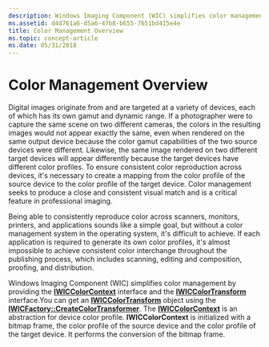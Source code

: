 ```yaml
---
description: Windows Imaging Component (WIC) simplifies color management by providing the IWICColorContext interface and the IWICColorTransform interface.
ms.assetid: d4d761a6-d5a6-47b8-b655-7651bd415e4e
title: Color Management Overview
ms.topic: concept-article
ms.date: 05/31/2018
---
```


# Color Management Overview

Digital images originate from and are targeted at a variety of devices, each of which has its own gamut and dynamic range. If a photographer were to capture the same scene on two different cameras, the colors in the resulting images would not appear exactly the same, even when rendered on the same output device because the color gamut capabilities of the two source devices were different. Likewise, the same image rendered on two different target devices will appear differently because the target devices have different color profiles. To ensure consistent color reproduction across devices, it's necessary to create a mapping from the color profile of the source device to the color profile of the target device. Color management seeks to produce a close and consistent visual match and is a critical feature in professional imaging.

Being able to consistently reproduce color across scanners, monitors, printers, and applications sounds like a simple goal, but without a color management system in the operating system, it's difficult to achieve. If each application is required to generate its own color profiles, it's almost impossible to achieve consistent color interchange throughout the publishing process, which includes scanning, editing and composition, proofing, and distribution.

Windows Imaging Component (WIC) simplifies color management by providing the [**IWICColorContext**](/windows/desktop/api/Wincodec/nn-wincodec-iwiccolorcontext) interface and the [**IWICColorTransform**](/windows/desktop/api/Wincodec/nn-wincodec-iwiccolortransform) interface.You can get an [**IWICColorTransform**](/windows/desktop/api/Wincodec/nn-wincodec-iwiccolortransform) object using the [**IWICFactory::CreateColorTransformer**](/windows/desktop/api/Wincodec/nf-wincodec-iwicimagingfactory-createcolortransformer). The [**IWICColorContext**](/windows/desktop/api/Wincodec/nn-wincodec-iwiccolorcontext) is an abstraction for device color profile. **IWICColorContext** is initialized with a bitmap frame, the color profile of the source device and the color profile of the target device. It performs the conversion of the bitmap frame.

 

 



